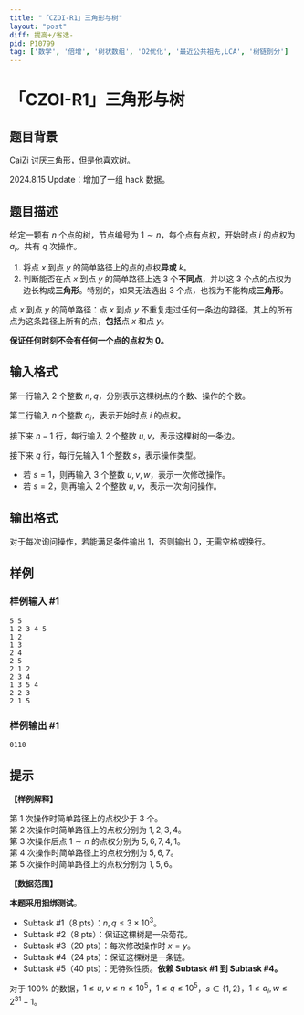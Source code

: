 ```yaml
---
title: "「CZOI-R1」三角形与树"
layout: "post"
diff: 提高+/省选-
pid: P10799
tag: ['数学', '倍增', '树状数组', 'O2优化', '最近公共祖先,LCA', '树链剖分']
---
```

# 「CZOI-R1」三角形与树
## 题目背景

CaiZi 讨厌三角形，但是他喜欢树。

2024.8.15 Update：增加了一组 hack 数据。
## 题目描述

给定一颗有 $n$ 个点的树，节点编号为 $1\sim n$，每个点有点权，开始时点 $i$ 的点权为 $a_i$。共有 $q$ 次操作。
1. 将点 $x$ 到点 $y$ 的简单路径上的点的点权**异或** $k$。
1. 判断能否在点 $x$ 到点 $y$ 的简单路径上选 $3$ 个**不同点**，并以这 $3$ 个点的点权为边长构成**三角形**。特别的，如果无法选出 $3$ 个点，也视为不能构成**三角形**。

点 $x$ 到点 $y$ 的简单路径：点 $x$ 到点 $y$ 不重复走过任何一条边的路径。其上的所有点为这条路径上所有的点，**包括**点 $x$ 和点 $y$。

**保证任何时刻不会有任何一个点的点权为 $0$。**
## 输入格式

第一行输入 $2$ 个整数 $n,q$，分别表示这棵树点的个数、操作的个数。

第二行输入 $n$ 个整数 $a_i$，表示开始时点 $i$ 的点权。

接下来 $n-1$ 行，每行输入 $2$ 个整数 $u,v$，表示这棵树的一条边。

接下来 $q$ 行，每行先输入 $1$ 个整数 $s$，表示操作类型。
- 若 $s=1$，则再输入 $3$ 个整数 $u,v,w$，表示一次修改操作。
- 若 $s=2$，则再输入 $2$ 个整数 $u,v$，表示一次询问操作。
## 输出格式

对于每次询问操作，若能满足条件输出 $1$，否则输出 $0$，无需空格或换行。
## 样例

### 样例输入 #1
```
5 5
1 2 3 4 5
1 2
1 3
2 4
2 5
2 1 2
2 3 4
1 3 5 4
2 2 3
2 1 5
```
### 样例输出 #1
```
0110
```
## 提示

**【样例解释】**

第 $1$ 次操作时简单路径上的点权少于 $3$ 个。  
第 $2$ 次操作时简单路径上的点权分别为 $1,2,3,4$。  
第 $3$ 次操作后点 $1\sim n$ 的点权分别为 $5,6,7,4,1$。  
第 $4$ 次操作时简单路径上的点权分别为 $5,6,7$。  
第 $5$ 次操作时简单路径上的点权分别为 $1,5,6$。

**【数据范围】**

**本题采用捆绑测试**。
- Subtask #1（$8\text{ pts}$）：$n,q\le3\times10^3$。
- Subtask #2（$8\text{ pts}$）：保证这棵树是一朵菊花。
- Subtask #3（$20\text{ pts}$）：每次修改操作时 $x=y$。
- Subtask #4（$24\text{ pts}$）：保证这棵树是一条链。
- Subtask #5（$40\text{ pts}$）：无特殊性质。**依赖 Subtask #1 到 Subtask #4。**

对于 $100\%$ 的数据，$1\le u,v\le n\le10^5$，$1\le q\le10^5$，$s\in\{1,2\}$，$1\le a_i,w\le 2^{31}-1$。
